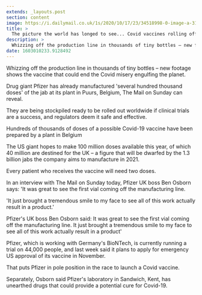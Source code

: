 ```yaml
--- 
extends: _layouts.post 
section: content 
image: https://i.dailymail.co.uk/1s/2020/10/17/23/34518998-0-image-a-31_1602975204648.jpg 
title: > 
  The picture the world has longed to see... Covid vaccines rolling off the production line 
description: > 
  Whizzing off the production line in thousands of tiny bottles – new footage shows the vaccine that could end the Covid misery engulfing the planet.In an interview with The Mail on Sunday today, Pfizer UK boss Ben Osborn says: 'It was great to see the first vial coming off the manufacturing line.'It just brought a tremendous smile to my face to see all of this work actually result in a product.'Pfizer's UK boss Ben Osborn said: It was great to see the first vial coming off the manufacturing line.That puts Pfizer in pole position in the race to launch a Covid vaccine. 
date: 1603010233.9128492 
--- 
```

Whizzing off the production line in thousands of tiny bottles – new footage shows the vaccine that could end the Covid misery engulfing the planet.

Drug giant Pfizer has already manufactured 'several hundred thousand doses' of the jab at its plant in Puurs, Belgium, The Mail on Sunday can reveal.

They are being stockpiled ready to be rolled out worldwide if clinical trials are a success, and regulators deem it safe and effective.

Hundreds of thousands of doses of a possible Covid-19 vaccine have been prepared by a plant in Belgium

The US giant hopes to make 100 million doses available this year, of which 40 million are destined for the UK – a figure that will be dwarfed by the 1.3 billion jabs the company aims to manufacture in 2021.

Every patient who receives the vaccine will need two doses.

In an interview with The Mail on Sunday today, Pfizer UK boss Ben Osborn says: 'It was great to see the first vial coming off the manufacturing line.

'It just brought a tremendous smile to my face to see all of this work actually result in a product.'

Pfizer's UK boss Ben Osborn said: It was great to see the first vial coming off the manufacturing line. It just brought a tremendous smile to my face to see all of this work actually result in a product'

Pfizer, which is working with Germany's BioNTech, is currently running a trial on 44,000 people, and last week said it plans to apply for emergency US approval of its vaccine in November.

That puts Pfizer in pole position in the race to launch a Covid vaccine.

Separately, Osborn said Pfizer's laboratory in Sandwich, Kent, has unearthed drugs that could provide a potential cure for Covid-19.